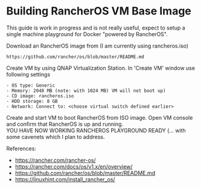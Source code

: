 # Building RancherOS VM Base Image
This guide is work in progress and is not really useful, expect to setup a single machine playground for Docker "powered by RancherOS".

Download an RancherOS image from (I am currently using rancheros.iso)

    https://github.com/rancher/os/blob/master/README.md

Create VM by using QNAP Virtualization Station. In 'Create VM' window use following settings

    - OS type: Generic
    - Memory: 2048 MB (note: with 1024 MB) VM will not boot up)
    - CD image: rancheros.iso
    - HDD storage: 8 GB
    - Network: Connect to: <choose virtual switch defined earlier>

Create and start VM to boot RancherOS from ISO image. Open VM console and confirm that RancherOS is up and running.   
YOU HAVE NOW WORKING RANCHEROS PLAYGROUND READY (... with some cavenets which I plan to address.


References:
- https://rancher.com/rancher-os/  
- https://rancher.com/docs/os/v1.x/en/overview/  
- https://github.com/rancher/os/blob/master/README.md  
- https://linuxhint.com/install_rancher_os/  
